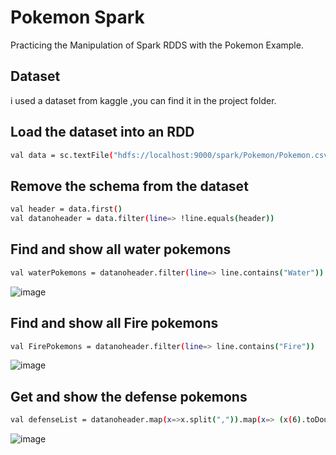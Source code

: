 # Pokemon Spark

Practicing the Manipulation of  Spark RDDS  with the Pokemon Example.

## Dataset

i used a dataset from kaggle ,you can find it in the project folder.

## Load the dataset into an RDD

```bash
val data = sc.textFile("hdfs://localhost:9000/spark/Pokemon/Pokemon.csv")
```

## Remove the schema from the dataset

```bash
val header = data.first()
val datanoheader = data.filter(line=> !line.equals(header))
```

## Find and show all water pokemons

```bash
val waterPokemons = datanoheader.filter(line=> line.contains("Water"))
```
![image](https://user-images.githubusercontent.com/80859231/162544028-b5f9bdb7-d36b-4042-a52b-69bf1820663d.png)

## Find and show all Fire pokemons

```bash
val FirePokemons = datanoheader.filter(line=> line.contains("Fire"))
```
![image](https://user-images.githubusercontent.com/80859231/162544158-cf095465-4122-4c01-96d1-ab427063b610.png)

## Get and show the defense pokemons
```bash
val defenseList = datanoheader.map(x=>x.split(",")).map(x=> (x(6).toDouble,x(1)))
```
![image](https://user-images.githubusercontent.com/80859231/162544732-133daebc-96c4-41da-a36f-de4c67b9e789.png)
